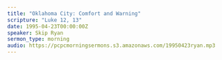 ```yaml
---
title: "Oklahoma City: Comfort and Warning"
scripture: "Luke 12, 13"
date: 1995-04-23T00:00:00Z
speaker: Skip Ryan
sermon_type: morning
audio: https://pcpcmorningsermons.s3.amazonaws.com/19950423ryan.mp3 
---
```



